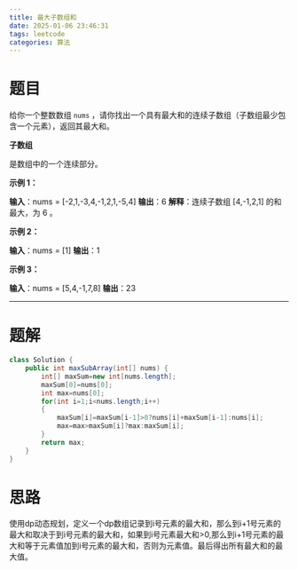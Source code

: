 ```yaml
---
title: 最大子数组和
date: 2025-01-06 23:46:31
tags: leetcode
categories: 算法
---
```


# 题目

给你一个整数数组 `nums` ，请你找出一个具有最大和的连续子数组（子数组最少包含一个元素），返回其最大和。

**子数组**

是数组中的一个连续部分。

**示例 1：**

**输入**：nums = [-2,1,-3,4,-1,2,1,-5,4]
**输出**：6
**解释**：连续子数组 [4,-1,2,1] 的和最大，为 6 。

**示例 2：**

**输入**：nums = [1]
**输出**：1

**示例 3：**

**输入**：nums = [5,4,-1,7,8]
**输出**：23



---

# 题解

```java
class Solution {
    public int maxSubArray(int[] nums) {
        int[] maxSum=new int[nums.length];
        maxSum[0]=nums[0];
        int max=nums[0];
        for(int i=1;i<nums.length;i++)
        {
            maxSum[i]=maxSum[i-1]>0?nums[i]+maxSum[i-1]:nums[i];
            max=max>maxSum[i]?max:maxSum[i];
        }
        return max;
    }
}
```



# 思路

使用dp动态规划，定义一个dp数组记录到i号元素的最大和，那么到i+1号元素的最大和取决于到i号元素的最大和，如果到i号元素最大和>0,那么到i+1号元素的最大和等于元素值加到i号元素的最大和，否则为元素值。最后得出所有最大和的最大值。
